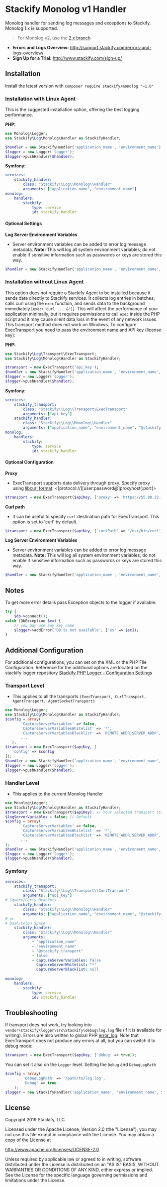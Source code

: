 
# Stackify Monolog v1 Handler

Monolog handler for sending log messages and exceptions to Stackify.
Monolog 1.x is supported.

> For Monolog v2, use the [2.x branch](https://github.com/stackify/stackify-log-monolog/tree/2.x)

* **Errors and Logs Overview:** http://support.stackify.com/errors-and-logs-overview/
* **Sign Up for a Trial:** http://www.stackify.com/sign-up/

## Installation

Install the latest version with `composer require stackify/monolog "~1.0"`

### Installation with Linux Agent

This is the suggested installation option, offering the best logging performance.
 
**PHP:**
```php
use Monolog\Logger;
use Stackify\Log\Monolog\Handler as StackifyHandler;

$handler = new StackifyHandler('application_name', 'environment_name');
$logger = new Logger('logger');
$logger->pushHandler($handler);
```

**Symfony:**
```yml
services:
    stackify_handler:
        class: "Stackify\\Log\\Monolog\\Handler"
        arguments: ["application_name", "environment_name"]
monolog:
    handlers:
        stackify:
            type: service
            id: stackify_handler
```


#### Optional Settings

**Log Server Environment Variables**
- Server environment variables can be added to error log message metadata. **Note:** This will log all 
system environment variables; do not enable if sensitive information such as passwords or keys are stored this way.

 ```php
$handler = new StackifyHandler('application_name', 'environment_name', null, true); 
```

### Installation without Linux Agent

This option does not require a Stackify Agent to be installed because it sends data directly to Stackify services. It collects log entries in batches, calls curl using the ```exec``` function, and sends data to the background immediately [```exec('curl ... &')```]. This will affect the performance of your application minimally, but it requires permissions to call ```exec``` inside the PHP script and it may cause silent data loss in the event of any network issues. This transport method does not work on Windows. To configure ExecTransport you need to pass the environment name and API key (license key):

**PHP:**
```php
use Stackify\Log\Transport\ExecTransport;
use Stackify\Log\Monolog\Handler as StackifyHandler;

$transport = new ExecTransport('api_key');
$handler = new StackifyHandler('application_name', 'environment_name', $transport);
$logger = new Logger('logger');
$logger->pushHandler($handler);
```

**Symfony:**
```yml
services:
    stackify_transport:
        class: "Stackify\\Log\\Transport\ExecTransport"
        arguments: ["api_key"]
    stackify_handler:
        class: "Stackify\\Log\\Monolog\\Handler"
        arguments: ["application_name", "environment_name", "@stackify_transport"]
monolog:
    handlers:
        stackify:
            type: service
            id: stackify_handler
```

#### Optional Configuration

**Proxy**
- ExecTransport supports data delivery through proxy. Specify proxy using [libcurl format](http://curl.haxx.se/libcurl/c/CURLOPT_PROXY.html): <[protocol://][user:password@]proxyhost[:port]>
```php
$transport = new ExecTransport($apiKey, ['proxy' => 'https://55.88.22.11:3128']);
```

**Curl path**
- It can be useful to specify ```curl``` destination path for ExecTransport. This option is set to 'curl' by default.
```php
$transport = new ExecTransport($apiKey, ['curlPath' => '/usr/bin/curl']);
```

**Log Server Environment Variables**
- Server environment variables can be added to error log message metadata. **Note:** This will log all 
system environment variables; do not enable if sensitive information such as passwords or keys are stored this way.

 ```php
$handler = new StackifyHandler('application_name', 'environment_name', $transport, true); 
```

## Notes

To get more error details pass Exception objects to the logger if available:
```php
try {
    $db->connect();
catch (DbException $ex) {
    // you may use any key name
    $logger->addError('DB is not available', ['ex' => $ex]);
}
```

## Additional Configuration
For additional configurations, you can set on the XML or the PHP File Configuration. Reference for the additional options are located on the stackify logger repository [Stackify PHP Logger - Configuration Settings](stackify/stackify-api-php#configuration-settings)

### Transport Level
- This applies to all the transports `(ExecTransport, CurlTransport, AgentTransport, AgentSocketTransport)`
 ```php
use Monolog\Logger;
use Stackify\Log\Monolog\Handler as StackifyHandler;
$config = array(
        'CaptureServerVariables' => false,
        'CaptureServerVariablesWhitelist' => '*',
        'CaptureServerVariablesBlacklist' => 'REMOTE_ADDR,SERVER_ADDR',
        ...
    );
$transport = new ExecTransport($apiKey, [
    'config' => $config
]);
$handler = new StackifyHandler('application_name', 'environment_name', $transport);
$logger = new Logger('logger');
$logger->pushHandler($handler);
```
### Handler Level
- This applies to the current Monolog Handler

 ```php
use Monolog\Logger;
use Stackify\Log\Monolog\Handler as StackifyHandler;
$transport = new ExecTransport($apiKey); // Your selected transport (Can be null which defaults to AgentSocketTransport)
$logServerVariables = false; // Default
$config = array(
        'CaptureServerVariables' => false,
        'CaptureServerVariablesWhitelist' => '*',
        'CaptureServerVariablesBlacklist' => 'REMOTE_ADDR,SERVER_ADDR',
        ...
);
$handler = new StackifyHandler('application_name', 'environment_name', $transport, $logServerVariables, $config);
$logger = new Logger('logger');
$logger->pushHandler($handler);
```
### Symfony
```yml
services:
    stackify_transport:
        class: "Stackify\\Log\\Transport\\CurlTransport"
        arguments: ["api_key"]
# Square/Curly Brackets
    stackify_handler:
        class: "Stackify\\Log\\Monolog\\Handler"
        arguments: ["application_name", "environment_name", "@stackify_transport", false, { CaptureServerVariables: false, ... }]
# or
# Dash/Colon Space
    stackify_handler:
        class: "Stackify\\Log\\Monolog\\Handler"
        arguments:
            - "application_name"
            - "environment_name"
            - "@stackify_transport"
            - false
            - CaptureServerVariables: false
              CaptureServerWhitelist: "*"
              CaptureServerBlacklist: null
              
monolog:
    handlers:
        stackify:
            type: service
            id: stackify_handler
```

## Troubleshooting
If transport does not work, try looking into ```vendor\stackify\logger\src\Stackify\debug\log.log``` file (if it is available for writing). Errors are also written to global PHP [error_log](http://php.net/manual/en/errorfunc.configuration.php#ini.error-log).
Note that ExecTransport does not produce any errors at all, but you can switch it to debug mode:
```php
$transport = new ExecTransport($apiKey, ['debug' => true]);
```

You can set it also on the `Logger` level. Setting the `Debug` and `DebugLogPath`

```php
$config = array(
        'DebugLogPath' => '/path/to/log.log',
        'Debug' => true
    );
$logger = new StackifyHandler('application_name', 'environment_name', $transport, $logServerVariables, $config);
```

## License

Copyright 2019 Stackify, LLC.

Licensed under the Apache License, Version 2.0 (the "License");
you may not use this file except in compliance with the License.
You may obtain a copy of the License at

   http://www.apache.org/licenses/LICENSE-2.0

Unless required by applicable law or agreed to in writing, software
distributed under the License is distributed on an "AS IS" BASIS,
WITHOUT WARRANTIES OR CONDITIONS OF ANY KIND, either express or implied.
See the License for the specific language governing permissions and
limitations under the License.
